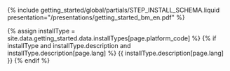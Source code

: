 {% include getting_started/global/partials/STEP_INSTALL_SCHEMA.liquid presentation="/presentations/getting_started_bm_en.pdf" %}

{% assign installType = site.data.getting_started.data.installTypes[page.platform_code] %}
{% if installType and installType.description and installType.description[page.lang] %}
  {{ installType.description[page.lang] }}
{% endif %}

<!-- Source: https://docs.google.com/presentation/d/1xjZg8-bjEaxO5WQhycL3VSaIw8seffAEd5M2SIQZWwQ/ -->